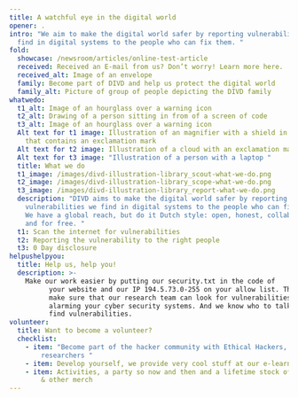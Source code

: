 ```yaml
---
title: A watchful eye in the digital world
opener: .
intro: "We aim to make the digital world safer by reporting vulnerabilities we
  find in digital systems to the people who can fix them. "
fold:
  showcase: /newsroom/articles/online-test-article
  received: Received an E-mail from us? Don’t worry! Learn more here.
  received_alt: Image of an envelope
  family: Become part of DIVD and help us protect the digital world
  family_alt: Picture of group of people depicting the DIVD family
whatwedo:
  t1_alt: Image of an hourglass over a warning icon
  t2_alt: Drawing of a person sitting in from of a screen of code
  t3_alt: Image of an hourglass over a warning icon
  Alt text for t1 image: Illustration of an magnifier with a shield in the middle
    that contains an exclamation mark
  Alt text for t2 image: Illustration of a cloud with an exclamation mark
  Alt text for t3 image: "Illustration of a person with a laptop "
  title: What we do
  t1_image: /images/divd-illustration-library_scout-what-we-do.png
  t2_image: /images/divd-illustration-library_scope-what-we-do.png
  t3_image: /images/divd-illustration-library_report-what-we-do.png
  description: "DIVD aims to make the digital world safer by reporting
    vulnerabilities we find in digital systems to the people who can fix them.
    We have a global reach, but do it Dutch style: open, honest, collaborative
    and for free. "
  t1: Scan the internet for vulnerabilities
  t2: Reporting the vulnerability to the right people
  t3: 0 Day disclosure
helpushelpyou:
  title: Help us, help you!
  description: >-
    Make our work easier by putting our security.txt in the code of
          your website and our IP 194.5.73.0-255 on your allow list. This way you
          make sure that our research team can look for vulnerabilities without
          alarming your cyber security systems. And we know who to talk to when we
          find vulnerabilities.
volunteer:
  title: Want to become a volunteer?
  checklist:
    - item: "Become part of the hacker community with Ethical Hackers, CISO's &
        researchers "
    - item: Develop yourself, we provide very cool stuff at our e-learningplatform
    - item: Activities, a party so now and then and a lifetime stock of DIVD stickers
        & other merch
---
```

